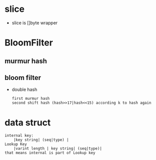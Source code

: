# slice

- slice is []byte wrapper

# BloomFilter

## murmur hash

## bloom filter

- double hash
  ```
  first murmur hash
  second shift hash (hash>>17|hash<<15) according k to hash again
  ```
# data struct
    internal key: 
        |key string| (seq|type) |
    Lookup Key
        |varint length | key string| (seq|type)|
    that means internal is part of Lookup key